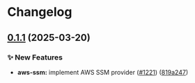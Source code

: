 # Changelog

## [0.1.1](https://github.com/open-feature/js-sdk-contrib/compare/aws-ssm-provider-v0.1.0...aws-ssm-provider-v0.1.1) (2025-03-20)


### ✨ New Features

* **aws-ssm:** implement AWS SSM provider ([#1221](https://github.com/open-feature/js-sdk-contrib/issues/1221)) ([819a247](https://github.com/open-feature/js-sdk-contrib/commit/819a247c41112c2873aa025ac0abd3c62eb53aca))
